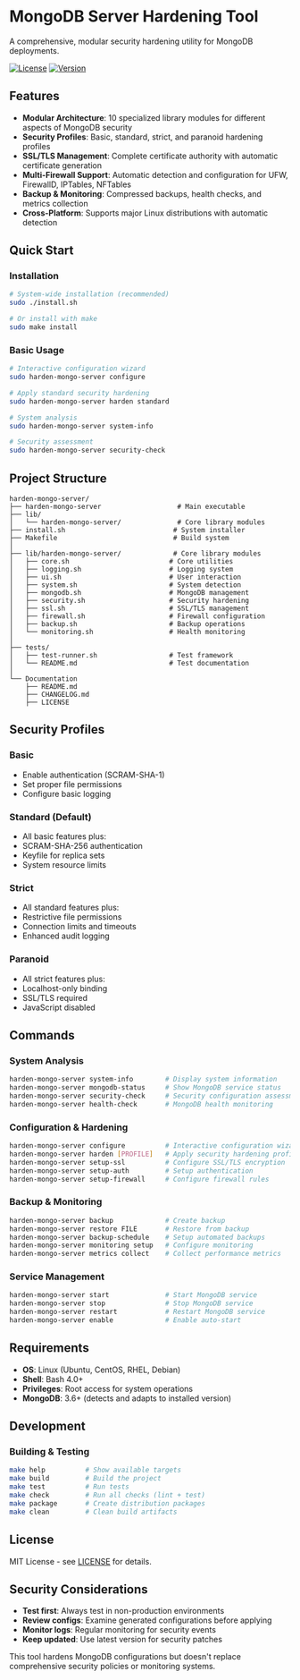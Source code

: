 # MongoDB Server Hardening Tool

A comprehensive, modular security hardening utility for MongoDB deployments.

[![License](https://img.shields.io/badge/license-MIT-green.svg)](LICENSE)
[![Version](https://img.shields.io/badge/version-0.0.0-blue.svg)](CHANGELOG.md)

## Features

- **Modular Architecture**: 10 specialized library modules for different aspects of MongoDB security
- **Security Profiles**: Basic, standard, strict, and paranoid hardening profiles
- **SSL/TLS Management**: Complete certificate authority with automatic certificate generation
- **Multi-Firewall Support**: Automatic detection and configuration for UFW, FirewallD, IPTables, NFTables
- **Backup & Monitoring**: Compressed backups, health checks, and metrics collection
- **Cross-Platform**: Supports major Linux distributions with automatic detection

## Quick Start

### Installation
```bash
# System-wide installation (recommended)
sudo ./install.sh

# Or install with make
sudo make install
```

### Basic Usage
```bash
# Interactive configuration wizard
sudo harden-mongo-server configure

# Apply standard security hardening
sudo harden-mongo-server harden standard

# System analysis
sudo harden-mongo-server system-info

# Security assessment
sudo harden-mongo-server security-check
```

## Project Structure

```
harden-mongo-server/
├── harden-mongo-server                   # Main executable
├── lib/
│   └── harden-mongo-server/              # Core library modules
├── install.sh                           # System installer  
├── Makefile                             # Build system
│
├── lib/harden-mongo-server/             # Core library modules
│   ├── core.sh                         # Core utilities
│   ├── logging.sh                      # Logging system
│   ├── ui.sh                           # User interaction
│   ├── system.sh                       # System detection
│   ├── mongodb.sh                      # MongoDB management
│   ├── security.sh                     # Security hardening
│   ├── ssl.sh                          # SSL/TLS management
│   ├── firewall.sh                     # Firewall configuration
│   ├── backup.sh                       # Backup operations
│   └── monitoring.sh                   # Health monitoring
│
├── tests/
│   ├── test-runner.sh                  # Test framework
│   └── README.md                       # Test documentation
│
└── Documentation
    ├── README.md
    ├── CHANGELOG.md
    ├── LICENSE
```

## Security Profiles

### Basic
- Enable authentication (SCRAM-SHA-1)
- Set proper file permissions
- Configure basic logging

### Standard (Default)
- All basic features plus:
- SCRAM-SHA-256 authentication
- Keyfile for replica sets
- System resource limits

### Strict
- All standard features plus:
- Restrictive file permissions
- Connection limits and timeouts
- Enhanced audit logging

### Paranoid
- All strict features plus:
- Localhost-only binding
- SSL/TLS required
- JavaScript disabled

## Commands

### System Analysis
```bash
harden-mongo-server system-info        # Display system information
harden-mongo-server mongodb-status     # Show MongoDB service status
harden-mongo-server security-check     # Security configuration assessment
harden-mongo-server health-check       # MongoDB health monitoring
```

### Configuration & Hardening
```bash
harden-mongo-server configure          # Interactive configuration wizard
harden-mongo-server harden [PROFILE]   # Apply security hardening profile
harden-mongo-server setup-ssl          # Configure SSL/TLS encryption
harden-mongo-server setup-auth         # Setup authentication
harden-mongo-server setup-firewall     # Configure firewall rules
```

### Backup & Monitoring
```bash
harden-mongo-server backup             # Create backup
harden-mongo-server restore FILE       # Restore from backup
harden-mongo-server backup-schedule    # Setup automated backups
harden-mongo-server monitoring setup   # Configure monitoring
harden-mongo-server metrics collect    # Collect performance metrics
```

### Service Management
```bash
harden-mongo-server start              # Start MongoDB service
harden-mongo-server stop               # Stop MongoDB service
harden-mongo-server restart            # Restart MongoDB service
harden-mongo-server enable             # Enable auto-start
```

## Requirements

- **OS**: Linux (Ubuntu, CentOS, RHEL, Debian)
- **Shell**: Bash 4.0+
- **Privileges**: Root access for system operations
- **MongoDB**: 3.6+ (detects and adapts to installed version)

## Development

### Building & Testing
```bash
make help          # Show available targets
make build         # Build the project
make test          # Run tests
make check         # Run all checks (lint + test)
make package       # Create distribution packages
make clean         # Clean build artifacts
```


## License

MIT License - see [LICENSE](LICENSE) for details.

## Security Considerations

- **Test first**: Always test in non-production environments
- **Review configs**: Examine generated configurations before applying
- **Monitor logs**: Regular monitoring for security events
- **Keep updated**: Use latest version for security patches

This tool hardens MongoDB configurations but doesn't replace comprehensive security policies or monitoring systems.